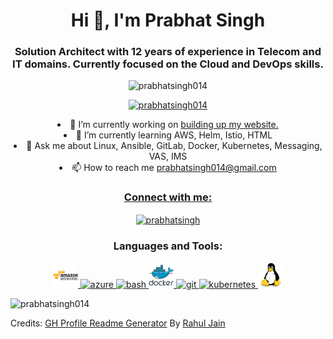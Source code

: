 <h1 align="center">Hi 👋, I'm Prabhat Singh</h1>
<h3 align="center">Solution Architect with 12 years of experience in Telecom and IT domains. Currently focused on the Cloud and DevOps skills.</h3>

<p align="center"> <img src="https://komarev.com/ghpvc/?username=prabhatsingh014&label=Profile%20views&color=0e75b6&style=flat" alt="prabhatsingh014" /> </p>

<p align="center"> <a href="https://github.com/ryo-ma/github-profile-trophy"><img src="https://github-profile-trophy.vercel.app/?username=prabhatsingh014" alt="prabhatsingh014" /></a> </p>

<li align="center">🔭 I’m currently working on <a href="https://prabhatsingh014.github.io/">building up my website.</a></li>

<li align="center">🌱 I’m currently learning AWS, Helm, Istio, HTML</li>

<li align="center">💬 Ask me about Linux, Ansible, GitLab, Docker, Kubernetes, Messaging, VAS, IMS</li>

<li align="center">📫 How to reach me <a href="mailto:prabhatsingh014@gmail.com">prabhatsingh014@gmail.com</li>

<h3 align="center">Connect with me:</h3>
<p align="center">
<a href="https://linkedin.com/in/prabhatsingh" target="blank"><img align="center" src="https://raw.githubusercontent.com/rahuldkjain/github-profile-readme-generator/master/src/images/icons/Social/linked-in-alt.svg" alt="prabhatsingh" height="30" width="40" /></a>
</p>

<h3 align="center">Languages and Tools:</h3>
<p align="center"> <a href="https://aws.amazon.com" target="_blank" rel="noreferrer"> <img src="https://raw.githubusercontent.com/devicons/devicon/master/icons/amazonwebservices/amazonwebservices-original-wordmark.svg" alt="aws" width="40" height="40"/> </a> <a href="https://azure.microsoft.com/en-in/" target="_blank" rel="noreferrer"> <img src="https://www.vectorlogo.zone/logos/microsoft_azure/microsoft_azure-icon.svg" alt="azure" width="40" height="40"/> </a> <a href="https://www.gnu.org/software/bash/" target="_blank" rel="noreferrer"> <img src="https://www.vectorlogo.zone/logos/gnu_bash/gnu_bash-icon.svg" alt="bash" width="40" height="40"/> </a> <a href="https://www.docker.com/" target="_blank" rel="noreferrer"> <img src="https://raw.githubusercontent.com/devicons/devicon/master/icons/docker/docker-original-wordmark.svg" alt="docker" width="40" height="40"/> </a> <a href="https://git-scm.com/" target="_blank" rel="noreferrer"> <img src="https://www.vectorlogo.zone/logos/git-scm/git-scm-icon.svg" alt="git" width="40" height="40"/> </a> <a href="https://kubernetes.io" target="_blank" rel="noreferrer"> <img src="https://www.vectorlogo.zone/logos/kubernetes/kubernetes-icon.svg" alt="kubernetes" width="40" height="40"/> </a> <a href="https://www.linux.org/" target="_blank" rel="noreferrer"> <img src="https://raw.githubusercontent.com/devicons/devicon/master/icons/linux/linux-original.svg" alt="linux" width="40" height="40"/> </a> </p>

<p><img vertical-align="middle" src="https://github-readme-streak-stats.herokuapp.com/?user=prabhatsingh014&" alt="prabhatsingh014" /></p>

<p>Credits: <a href="https://rahuldkjain.github.io/gh-profile-readme-generator/">GH Profile Readme Generator</a> By <a href="https://github.com/rahuldkjain">Rahul Jain</a></p>